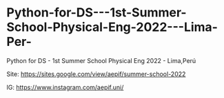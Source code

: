 # Python-for-DS---1st-Summer-School-Physical-Eng-2022---Lima-Per-
Python for DS - 1st Summer School Physical Eng 2022 - Lima,Perú

Site: https://sites.google.com/view/aepif/summer-school-2022

IG: https://www.instagram.com/aepif.uni/
